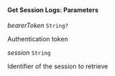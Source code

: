 

#### Get Session Logs: Parameters  
  
<article>

*bearerToken* `String?` 

Authentication token

</article>
<article>

*session* `String` 

Identifier of the session to retrieve

</article>

